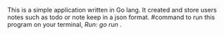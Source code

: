 This is a simple application written in Go lang.
It created and store users notes such as todo or note keep in a json format.
#command to run this program on your terminal,
*Run: go run .* 
